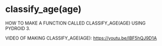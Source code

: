 # classify_age(age)
HOW TO MAKE A FUNCTION CALLED CLASSIFY_AGE(AGE) USING PYDROID 3.

VIDEO OF MAKING CLASSIFY_AGE(AGE): 
https://youtu.be/lBF5hQJ9D1A
